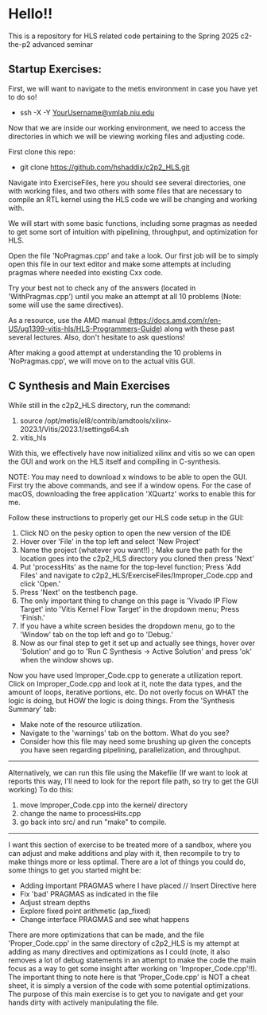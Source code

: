 # Hello!! 

This is a repository for HLS related code pertaining to the Spring 2025 c2-the-p2 advanced seminar

## Startup Exercises:

  First, we will want to navigate to the metis environment in case you have yet to do so!  
  - ssh -X -Y YourUsername@vmlab.niu.edu

Now that we are inside our working environment, we need to access the directories in which we will be viewing working files and adjusting code. 

First clone this repo:
- git clone https://github.com/hshaddix/c2p2_HLS.git

Navigate into ExerciseFiles, here you should see several directories, one with working files, and two others with some files that are necessary to compile an RTL kernel using the HLS code we will be changing and working with. 

We will start with some basic functions, including some pragmas as needed to get some sort of intuition with pipelining, throughput, and optimization for HLS.

Open the file 'NoPragmas.cpp' and take a look. Our first job will be to simply open this file in our text editor and make some attempts at including pragmas where needed into existing Cxx code. 

Try your best not to check any of the answers (located in 'WithPragmas.cpp') until you make an attempt at all 10 problems (Note: some will use the same directives). 

As a resource, use the AMD manual (https://docs.amd.com/r/en-US/ug1399-vitis-hls/HLS-Programmers-Guide) along with these past several lectures. Also, don't hesitate to ask questions!

  After making a good attempt at understanding the 10 problems in 'NoPragmas.cpp', we will move on to the actual vitis GUI. 

## C Synthesis and Main Exercises

While still in the c2p2_HLS directory, run the command:
  1) source /opt/metis/el8/contrib/amdtools/xilinx-2023.1/Vitis/2023.1/settings64.sh
  2) vitis_hls

With this, we effectively have now initialized xilinx and vitis so we can open the GUI and work on the HLS itself and compiling in C-synthesis. 

NOTE: You may need to download x windows to be able to open the GUI. First try the above commands, and see if a window opens.
      For the case of macOS, downloading the free application 'XQuartz' works to enable this for me. 

Follow these instructions to properly get our HLS code setup in the GUI: 
  1) Click NO on the pesky option to open the new version of the IDE 
  2) Hover over 'File' in the top left and select 'New Project'
  3) Name the project (whatever you want!!) ; Make sure the path for the location goes into the c2p2_HLS directory you cloned then press 'Next' 
  4) Put 'processHits' as the name for the top-level function; Press 'Add Files' and navigate to c2p2_HLS/ExerciseFiles/Improper_Code.cpp and click 'Open.'
  5) Press 'Next' on the testbench page.
  6) The only important thing to change on this page is 'Vivado IP Flow Target' into 'Vitis Kernel Flow Target' in the dropdown menu; Press 'Finish.'
  7) If you have a white screen besides the dropdown menu, go to the 'Window' tab on the top left and go to 'Debug.'
  8) Now as our final step to get it set up and actually see things, hover over 'Solution' and go to 'Run C Synthesis -> Active Solution' and press 'ok' when the window shows up.

Now you have used Improper_Code.cpp to generate a utilization report. Click on Improper_Code.cpp and look at it, note the data types, and the amount of loops, iterative portions, etc. Do not overly focus on WHAT the logic is doing, but HOW the logic is doing things. From the 'Synthesis Summary' tab: 
  - Make note of the resource utilization.
  - Navigate to the 'warnings' tab on the bottom. What do you see?
  - Consider how this file may need some brushing up given the concepts you have seen regarding pipelining, parallelization, and throughput.

------------------------------------------------------------------------------------------------------------------------------------------------------------------------------------------------------------------------

  Alternatively, we can run this file using the Makefile (If we want to look at reports this way, I'll need to look for the report file path, so try to get the GUI working)
  To do this: 
  
  1) move Improper_Code.cpp into the kernel/ directory
  2) change the name to processHits.cpp
  3) go back into src/ and run "make" to compile. 

------------------------------------------------------------------------------------------------------------------------------------------------------------------------------------------------------------------------

I want this section of exercise to be treated more of a sandbox, where you can adjust and make additions and play with it, then recompile to try to make things more or less optimal. There are a lot of things you could do, some things to get you started might be: 
  - Adding important PRAGMAS where I have placed // Insert Directive here
  - Fix 'bad' PRAGMAS as indicated in the file 
  - Adjust stream depths
  - Explore fixed point arithmetic (ap_fixed)
  - Change interface PRAGMAS and see what happens

There are more optimizations that can be made, and the file 'Proper_Code.cpp' in the same directory of c2p2_HLS is my attempt at adding as many directives and optimizations as I could (note, it also removes a lot of debug statements in an attempt to make the code the main focus as a way to get some insight after working on 'Improper_Code.cpp'!!). The important thing to note here is that 'Proper_Code.cpp' is NOT a cheat sheet, it is simply a version of the code with some potential optimizations. The purpose of this main exercise is to get you to navigate and get your hands dirty with actively manipulating the file.  
